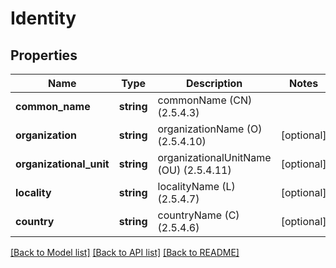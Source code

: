 # Identity

## Properties
Name | Type | Description | Notes
------------ | ------------- | ------------- | -------------
**common_name** | **string** | commonName (CN) (2.5.4.3) | 
**organization** | **string** | organizationName (O) (2.5.4.10) | [optional] 
**organizational_unit** | **string** | organizationalUnitName (OU) (2.5.4.11) | [optional] 
**locality** | **string** | localityName (L) (2.5.4.7) | [optional] 
**country** | **string** | countryName (C) (2.5.4.6) | [optional] 

[[Back to Model list]](../../README.md#documentation-for-models) [[Back to API list]](../../README.md#documentation-for-api-endpoints) [[Back to README]](../../README.md)

